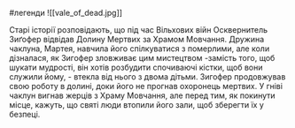 #легенди
![[vale_of_dead.jpg]]

Старі історії розповідають, що під час Вільхових війн Осквернитель Зиґофер відвідав
Долину Мертвих за Храмом Мовчання.
Дружина чаклуна, Мартея, навчила його спілкуватися з померлими, але коли дізналася,
як Зигофер зловживає цим мистецтвом 
-замість того, щоб шукати мудрості, він хотів розбудити спочиваючі кістки, щоб вони
служили йому, - втекла від нього з двома дітьми.
Зигофер продовжував свою роботу в долині, доки його не прогнав охоронець мертвих.
У гніві чаклун вигнав жерців з Храму Мовчання, але перед тим, як покинути місце, кажуть, що святі люди втопили його зали, щоб зберегти їх у безпеці.
